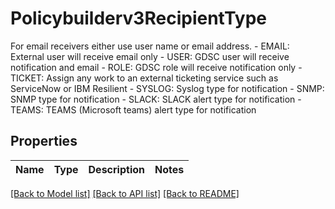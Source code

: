 # Policybuilderv3RecipientType

For email receivers either use user name or email address.   - EMAIL: External user will receive email only  - USER: GDSC user will receive notification and email  - ROLE: GDSC role will receive notification only  - TICKET: Assign any work to an external ticketing service such as ServiceNow or IBM Resilient  - SYSLOG: Syslog type for notification  - SNMP: SNMP type for notification  - SLACK: SLACK alert type for notification  - TEAMS: TEAMS (Microsoft teams) alert type for notification

## Properties

Name | Type | Description | Notes
------------ | ------------- | ------------- | -------------

[[Back to Model list]](../README.md#documentation-for-models) [[Back to API list]](../README.md#documentation-for-api-endpoints) [[Back to README]](../README.md)


